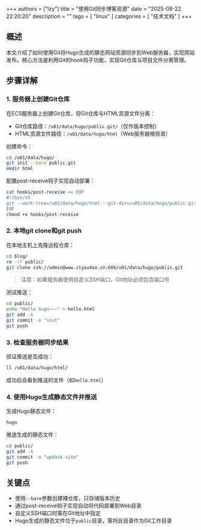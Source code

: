 +++
authors = ["lzy"]
title = "使用Git同步博客资源"
date = "2025-08-22 22:20:20"
description = ""
tags = [
    "linux"
]
categories = [
    "技术文档"
]
+++

## 概述
本文介绍了如何使用Git将Hugo生成的静态网站资源同步到Web服务器，实现网站发布。核心方法是利用Git的hook钩子功能，实现Git仓库与项目文件分离管理。

## 步骤详解

### 1. 服务器上创建Git仓库
在ECS服务器上创建Git仓库，将Git仓库与HTML资源文件分离：
- Git仓库路径：`/u01/data/hugo/public.git/`（仅作版本控制）
- HTML资源文件路径：`/u01/data/hugo/html`（Web服务器根目录）

创建命令：
```bash
cd /u01/data/hugo/
git init --bare public.git
mkdir html
```

配置post-receive钩子实现自动部署：
```bash
cat hooks/post-receive << EOF
#!/bin/sh
git --work-tree=/u01/data/hugo/html --git-dir=/u01/data/hugo/public.git checkout -f
EOF
chmod +x hooks/post-receive
```

### 2. 本地git clone和git push
在本地主机上克隆远程仓库：
```bash
cd blog/
rm -rf public/
git clone ssh://admin@www.ityoudao.cn:666/u01/data/hugo/public.git
```
> 注意：如果服务器使用自定义SSH端口，Git地址必须包含端口号

测试推送：
```bash
cd public/
echo "Hello hugo~~~" > hello.html
git add -A
git commit -m "init"
git push
```

### 3. 检查服务器同步结果
验证推送是否成功：
```bash
ll /u01/data/hugo/html/
```
成功后会看到推送的文件（如`hello.html`）

### 4. 使用Hugo生成静态文件并推送
生成Hugo静态文件：
```bash
hugo
```

推送生成的静态文件：
```bash
cd public/
git add -A
git commit -m "update site"
git push
```

## 关键点
- 使用`--bare`参数创建裸仓库，只存储版本历史
- 通过post-receive钩子实现自动将代码部署到Web目录
- 自定义SSH端口时需在Git地址中指定
- Hugo生成的静态文件位于`public`目录，需将此目录作为Git工作目录